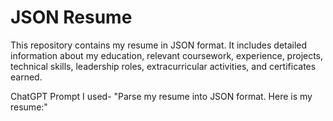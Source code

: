 # JSON Resume
This repository contains my resume in JSON format. It includes detailed information about my education, relevant coursework, experience, projects, technical skills, leadership roles, extracurricular activities, and certificates earned.

ChatGPT Prompt I used- "Parse my resume into JSON format. Here is my resume:" 
